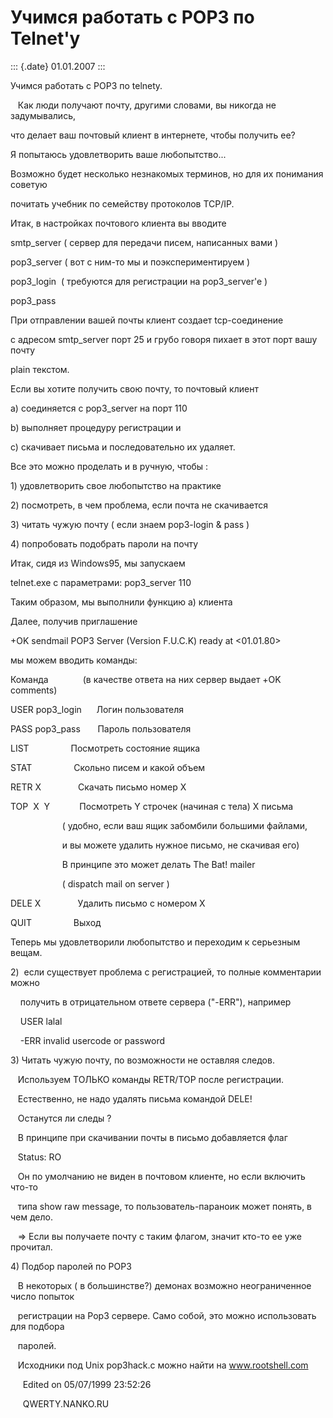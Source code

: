 Учимся работать с POP3 по Telnet\'у
===================================

::: {.date}
01.01.2007
:::

Учимся работать с POP3 по telnetу.

   Как люди получают почту, другими словами, вы никогда не задумывались,

что делает ваш почтовый клиент в интернете, чтобы получить ее?

Я попытаюсь удовлетворить ваше любопытство\...

Возможно будет несколько незнакомых терминов, но для их понимания
советую

почитать учебник по семейству протоколов TCP/IP.

Итак, в настройках почтового клиента вы вводите

smtp\_server ( сервер для передачи писем, написанных вами )

pop3\_server ( вот с ним-то мы и поэкспериментируем )

pop3\_login  ( требуются для регистрации на pop3\_server\'e )

pop3\_pass

При отправлении вашей почты клиент создает tcp-соединение

с адресом smtp\_server порт 25 и грубо говоря пихает в этот порт вашу
почту

plain текстом.

Если вы хотите получить свою почту, то почтовый клиент

a\) соединяется с pop3\_server на порт 110

b\) выполняет процедуру регистрации и

c\) скачивает письма и последовательно их удаляет.

Все это можно проделать и в ручную, чтобы :

1\) удовлетворить свое любопытство на практике

2\) посмотреть, в чем проблема, если почта не скачивается

3\) читать чужую почту ( если знаем pop3-login & pass )

4\) попробовать подобрать пароли на почту

Итак, сидя из Windows95, мы запускаем

telnet.exe с параметрами: pop3\_server 110

Таким образом, мы выполнили функцию a) клиента

Далее, получив приглашение

+OK sendmail POP3 Server (Version F.U.C.K) ready at \<01.01.80\>

мы можем вводить команды:

Команда              (в качестве ответа на них сервер выдает +OK
comments)

USER pop3\_login      Логин пользователя

PASS pop3\_pass       Пароль пользователя

LIST                 Посмотреть состояние ящика

STAT                 Скольно писем и какой объем

RETR X               Скачать письмо номер X

TOP  X  Y            Посмотреть Y строчек (начиная с тела) X письма

                     ( удобно, если ваш ящик забомбили большими файлами,

                     и вы можете удалить нужное письмо, не скачивая его)

                     В принципе это может делать The Bat! mailer

                     ( dispatch mail on server )

DELE X               Удалить письмо с номером X

QUIT                 Выход

Теперь мы удовлетворили любопытство и переходим к серьезным вещам.

2)  если существует проблема с регистрацией, то полные комментарии можно

    получить в отрицательном ответе сервера (\"-ERR\"), например

    USER lalal

    -ERR invalid usercode or password

3\) Читать чужую почту, по возможности не оставляя следов.

   Используем ТОЛЬКО команды RETR/TOP после регистрации.

   Естественно, не надо удалять письма командой DELE!

   Останутся ли следы ?

   В принципе при скачивании почты в письмо добавляется флаг

   Status: RO

   Он по умолчанию не виден в почтовом клиенте, но если включить что-то

   типа show raw message, то пользователь-параноик может понять, в чем
дело.

   =\> Если вы получаете почту с таким флагом, значит кто-то ее уже
прочитал.

4\) Подбор паролей по POP3

   В некоторых ( в большинстве?) демонах возможно неограниченное число
попыток

   регистрации на Pop3 сервере. Само собой, это можно использовать для
подбора

   паролей.

   Исходники под Unix pop3hack.c можно найти на www.rootshell.com

     Edited on 05/07/1999 23:52:26

     QWERTY.NANKO.RU

       

